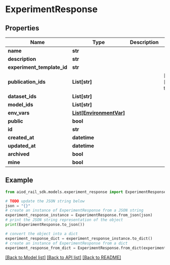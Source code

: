 # ExperimentResponse


## Properties

Name | Type | Description | Notes
------------ | ------------- | ------------- | -------------
**name** | **str** |  | 
**description** | **str** |  | 
**experiment_template_id** | **str** |  | 
**publication_ids** | **List[str]** |  | [optional] [default to []]
**dataset_ids** | **List[str]** |  | 
**model_ids** | **List[str]** |  | 
**env_vars** | [**List[EnvironmentVar]**](EnvironmentVar.md) |  | 
**public** | **bool** |  | 
**id** | **str** |  | 
**created_at** | **datetime** |  | 
**updated_at** | **datetime** |  | 
**archived** | **bool** |  | 
**mine** | **bool** |  | 

## Example

```python
from aiod_rail_sdk.models.experiment_response import ExperimentResponse

# TODO update the JSON string below
json = "{}"
# create an instance of ExperimentResponse from a JSON string
experiment_response_instance = ExperimentResponse.from_json(json)
# print the JSON string representation of the object
print(ExperimentResponse.to_json())

# convert the object into a dict
experiment_response_dict = experiment_response_instance.to_dict()
# create an instance of ExperimentResponse from a dict
experiment_response_from_dict = ExperimentResponse.from_dict(experiment_response_dict)
```
[[Back to Model list]](../README.md#documentation-for-models) [[Back to API list]](../README.md#documentation-for-api-endpoints) [[Back to README]](../README.md)


